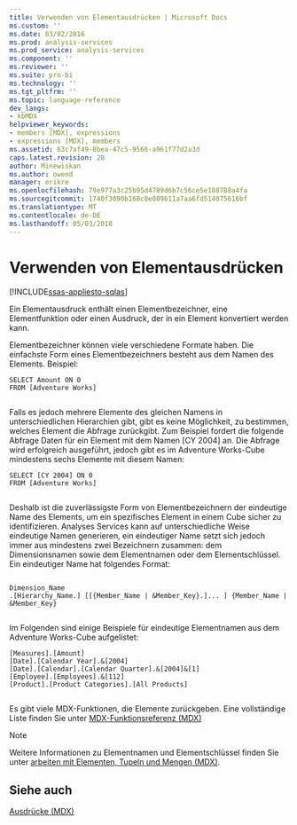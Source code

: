 ```yaml
---
title: Verwenden von Elementausdrücken | Microsoft Docs
ms.custom: ''
ms.date: 03/02/2016
ms.prod: analysis-services
ms.prod_service: analysis-services
ms.component: ''
ms.reviewer: ''
ms.suite: pro-bi
ms.technology: ''
ms.tgt_pltfrm: ''
ms.topic: language-reference
dev_langs:
- kbMDX
helpviewer_keywords:
- members [MDX], expressions
- expressions [MDX], members
ms.assetid: 63c7af49-8bea-47c5-9566-a961f77d2a3d
caps.latest.revision: 28
author: Minewiskan
ms.author: owend
manager: erikre
ms.openlocfilehash: 79e977a3c25b95d4789d6b7c56ce5e188788a4fa
ms.sourcegitcommit: 1740f3090b168c0e809611a7aa6fd514075616bf
ms.translationtype: MT
ms.contentlocale: de-DE
ms.lasthandoff: 05/03/2018
---
```

# <a name="using-member-expressions"></a>Verwenden von Elementausdrücken
[!INCLUDE[ssas-appliesto-sqlas](../includes/ssas-appliesto-sqlas.md)]

  Ein Elementausdruck enthält einen Elementbezeichner, eine Elementfunktion oder einen Ausdruck, der in ein Element konvertiert werden kann.  
  
 Elementbezeichner können viele verschiedene Formate haben. Die einfachste Form eines Elementbezeichners besteht aus dem Namen des Elements. Beispiel:  
  
```  
SELECT Amount ON 0  
FROM [Adventure Works]  
  
```  
  
 Falls es jedoch mehrere Elemente des gleichen Namens in unterschiedlichen Hierarchien gibt, gibt es keine Möglichkeit, zu bestimmen, welches Element die Abfrage zurückgibt. Zum Beispiel fordert die folgende Abfrage Daten für ein Element mit dem Namen [CY 2004] an. Die Abfrage wird erfolgreich ausgeführt, jedoch gibt es im Adventure Works-Cube mindestens sechs Elemente mit diesem Namen:  
  
```  
SELECT [CY 2004] ON 0  
FROM [Adventure Works]  
  
```  
  
 Deshalb ist die zuverlässigste Form von Elementbezeichnern der eindeutige Name des Elements, um ein spezifisches Element in einem Cube sicher zu identifizieren. Analyses Services kann auf unterschiedliche Weise eindeutige Namen generieren, ein eindeutiger Name setzt sich jedoch immer aus mindestens zwei Bezeichnern zusammen: dem Dimensionsnamen sowie dem Elementnamen oder dem Elementschlüssel. Ein eindeutiger Name hat folgendes Format:  
  
```  
  
Dimension_Name  
.[Hierarchy_Name.] [[{Member_Name | &Member_Key}.]... ] {Member_Name | &Member_Key}  
  
```  
  
 Im Folgenden sind einige Beispiele für eindeutige Elementnamen aus dem Adventure Works-Cube aufgelistet:  
  
```  
[Measures].[Amount]  
[Date].[Calendar Year].&[2004]  
[Date].[Calendar].[Calendar Quarter].&[2004]&[1]  
[Employee].[Employees].&[112]  
[Product].[Product Categories].[All Products]  
  
```  
  
 Es gibt viele MDX-Funktionen, die Elemente zurückgeben. Eine vollständige Liste finden Sie unter [MDX-Funktionsreferenz &#40;MDX&#41;](../mdx/mdx-function-reference-mdx.md)  
  
> [!NOTE]  
>  Weitere Informationen zu Elementnamen und Elementschlüssel finden Sie unter [arbeiten mit Elementen, Tupeln und Mengen &#40;MDX&#41;](../analysis-services/multidimensional-models/mdx/working-with-members-tuples-and-sets-mdx.md).  
  
## <a name="see-also"></a>Siehe auch  
 [Ausdrücke &#40;MDX&#41;](../mdx/expressions-mdx.md)  
  
  

